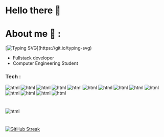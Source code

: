 # Hello there :wave:

# About me :loudspeaker: :
[![Typing SVG](https://readme-typing-svg.herokuapp.com?width=500&lines=My+name+is+Ibrahim+from+Taif+Saudi+arabia%2C+;I+enjoy+coding+and+solving+problems.)](https://git.io/typing-svg)
- Fullstack developer
- Computer Engineering Student



### Tech :

![html](https://img.shields.io/badge/HTML5-E34F26?style=for-the-badge&logo=html5&logoColor=white)
![html](https://img.shields.io/badge/TypeScript-007ACC?style=for-the-badge&logo=typescript&logoColor=white)
![html](https://img.shields.io/badge/CSS3-1572B6?style=for-the-badge&logo=css3&logoColor=white)
![html](https://img.shields.io/badge/JavaScript-323330?style=for-the-badge&logo=javascript&logoColor=F7DF1E)
![html](https://img.shields.io/badge/Node.js-43853D?style=for-the-badge&logo=node.js&logoColor=white)
![html](https://img.shields.io/badge/Express.js-000000?style=for-the-badge&logo=express&logoColor=white)
![html](https://img.shields.io/badge/React-20232A?style=for-the-badge&logo=react&logoColor=61DAFB)
![html](https://img.shields.io/badge/Svelte-4A4A55?style=for-the-badge&logo=svelte&logoColor=FF3E00)
![html](https://img.shields.io/badge/MySQL-00000F?style=for-the-badge&logo=mysql&logoColor=white)
![html](https://img.shields.io/badge/firebase-ffca28?style=for-the-badge&logo=firebase&logoColor=black)
![html](https://img.shields.io/badge/PostgreSQL-316192?style=for-the-badge&logo=postgresql&logoColor=white)
![html](https://img.shields.io/badge/MongoDB-4EA94B?style=for-the-badge&logo=mongodb&logoColor=white)
![html](https://img.shields.io/badge/Figma-F24E1E?style=for-the-badge&logo=figma&logoColor=white)
![html](https://img.shields.io/badge/Dribbble-EA4C89?style=for-the-badge&logo=dribbble&logoColor=white)

#
![html](https://github-readme-stats.vercel.app/api/top-langs/?username=ibraKH)
#
[![GitHub Streak](http://github-readme-streak-stats.herokuapp.com?user=ibraKH&theme=tokyonight&hide_border=true&date_format=M%20j%5B%2C%20Y%5D)](https://git.io/streak-stats)


